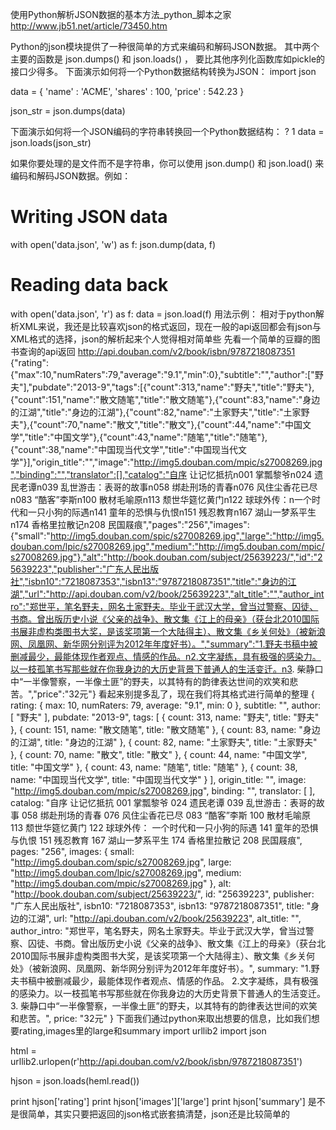 使用Python解析JSON数据的基本方法_python_脚本之家 http://www.jb51.net/article/73450.htm

Python的json模块提供了一种很简单的方式来编码和解码JSON数据。 其中两个主要的函数是 json.dumps() 和 json.loads() ， 要比其他序列化函数库如pickle的接口少得多。 下面演示如何将一个Python数据结构转换为JSON：
import json
 
data = {
'name' : 'ACME',
'shares' : 100,
'price' : 542.23
}
 
json_str = json.dumps(data)

下面演示如何将一个JSON编码的字符串转换回一个Python数据结构：
?
1
data = json.loads(json_str)

如果你要处理的是文件而不是字符串，你可以使用 json.dump() 和 json.load() 来编码和解码JSON数据。例如：
# Writing JSON data
with open('data.json', 'w') as f:
 json.dump(data, f)
 
# Reading data back
with open('data.json', 'r') as f:
 data = json.load(f)
用法示例：
相对于python解析XML来说，我还是比较喜欢json的格式返回，现在一般的api返回都会有json与XML格式的选择，json的解析起来个人觉得相对简单些
先看一个简单的豆瓣的图书查询的api返回
http://api.douban.com/v2/book/isbn/9787218087351
{"rating":{"max":10,"numRaters":79,"average":"9.1","min":0},"subtitle":"","author":["野夫"],"pubdate":"2013-9","tags":[{"count":313,"name":"野夫","title":"野夫"},{"count":151,"name":"散文随笔","title":"散文随笔"},{"count":83,"name":"身边的江湖","title":"身边的江湖"},{"count":82,"name":"土家野夫","title":"土家野夫"},{"count":70,"name":"散文","title":"散文"},{"count":44,"name":"中国文学","title":"中国文学"},{"count":43,"name":"随笔","title":"随笔"},{"count":38,"name":"中国现当代文学","title":"中国现当代文学"}],"origin_title":"","image":"http://img5.douban.com/mpic/s27008269.jpg","binding":"","translator":[],"catalog":"自序 让记忆抵抗n001 掌瓢黎爷n024 遗民老谭n039 乱世游击：表哥的故事n058 绑赴刑场的青春n076 风住尘香花已尽n083 “酷客”李斯n100 散材毛喻原n113 颓世华筵忆黄门n122 球球外传：n一个时代和一只小狗的际遇n141 童年的恐惧与仇恨n151 残忍教育n167 湖山一梦系平生n174 香格里拉散记n208 民国屐痕","pages":"256","images":{"small":"http://img5.douban.com/spic/s27008269.jpg","large":"http://img5.douban.com/lpic/s27008269.jpg","medium":"http://img5.douban.com/mpic/s27008269.jpg"},"alt":"http://book.douban.com/subject/25639223/","id":"25639223","publisher":"广东人民出版社","isbn10":"7218087353","isbn13":"9787218087351","title":"身边的江湖","url":"http://api.douban.com/v2/book/25639223","alt_title":"","author_intro":"郑世平，笔名野夫，网名土家野夫。毕业于武汉大学，曾当过警察、囚徒、书商。曾出版历史小说《父亲的战争》、散文集《江上的母亲》（获台北2010国际书展非虚构类图书大奖，是该奖项第一个大陆得主）、散文集《乡关何处》（被新浪网、凤凰网、新华网分别评为2012年年度好书）。","summary":"1.野夫书稿中被删减最少，最能体现作者观点、情感的作品。n2.文字凝练，具有极强的感染力。以一枝孤笔书写那些就在你我身边的大历史背景下普通人的生活变迁。n3. 柴静口中“一半像警察，一半像土匪”的野夫，以其特有的韵律表达世间的欢笑和悲苦。","price":"32元"}
看起来别提多乱了，现在我们将其格式进行简单的整理
{
rating: {
 max: 10,
 numRaters: 79,
 average: "9.1",
 min: 0
},
subtitle: "",
author: [
 "野夫"
],
pubdate: "2013-9",
tags: [
 {
 count: 313,
 name: "野夫",
 title: "野夫"
 },
 {
 count: 151,
 name: "散文随笔",
 title: "散文随笔"
 },
 {
 count: 83,
 name: "身边的江湖",
 title: "身边的江湖"
 },
 {
 count: 82,
 name: "土家野夫",
 title: "土家野夫"
 },
 {
 count: 70,
 name: "散文",
 title: "散文"
 },
 {
 count: 44,
 name: "中国文学",
 title: "中国文学"
 },
 {
 count: 43,
 name: "随笔",
 title: "随笔"
 },
 {
 count: 38,
 name: "中国现当代文学",
 title: "中国现当代文学"
 }
],
origin_title: "",
image: "http://img5.douban.com/mpic/s27008269.jpg",
binding: "",
translator: [ ],
catalog: "自序 让记忆抵抗 001 掌瓢黎爷 024 遗民老谭 039 乱世游击：表哥的故事 058 绑赴刑场的青春 076 风住尘香花已尽 083 “酷客”李斯 100 散材毛喻原 113 颓世华筵忆黄门 122 球球外传： 一个时代和一只小狗的际遇 141 童年的恐惧与仇恨 151 残忍教育 167 湖山一梦系平生 174 香格里拉散记 208 民国屐痕",
pages: "256",
images: {
 small: "http://img5.douban.com/spic/s27008269.jpg",
 large: "http://img5.douban.com/lpic/s27008269.jpg",
 medium: "http://img5.douban.com/mpic/s27008269.jpg"
},
alt: "http://book.douban.com/subject/25639223/",
id: "25639223",
publisher: "广东人民出版社",
isbn10: "7218087353",
isbn13: "9787218087351",
title: "身边的江湖",
url: "http://api.douban.com/v2/book/25639223",
alt_title: "",
author_intro: "郑世平，笔名野夫，网名土家野夫。毕业于武汉大学，曾当过警察、囚徒、书商。曾出版历史小说《父亲的战争》、散文集《江上的母亲》（获台北2010国际书展非虚构类图书大奖，是该奖项第一个大陆得主）、散文集《乡关何处》（被新浪网、凤凰网、新华网分别评为2012年年度好书）。",
summary: "1.野夫书稿中被删减最少，最能体现作者观点、情感的作品。 2.文字凝练，具有极强的感染力。以一枝孤笔书写那些就在你我身边的大历史背景下普通人的生活变迁。 3. 柴静口中“一半像警察，一半像土匪”的野夫，以其特有的韵律表达世间的欢笑和悲苦。",
price: "32元"
}
下面我们通过python来取出想要的信息，比如我们想要rating,images里的large和summary
import urllib2
import json
 
html = urllib2.urlopen(r'http://api.douban.com/v2/book/isbn/9787218087351')
 
hjson = json.loads(heml.read())
 
print hjson['rating']
print hjson['images']['large']
print hjson['summary']
是不是很简单，其实只要把返回的json格式嵌套搞清楚，json还是比较简单的